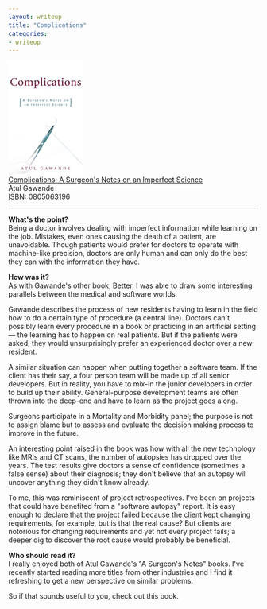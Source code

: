 ```yaml
---
layout: writeup
title: "Complications"
categories:
- writeup
---
```


![](/static/complications.jpg)  
[Complications: A Surgeon's Notes on an Imperfect Science][link]   
Atul Gawande    
ISBN: 0805063196    

---

**What's the point?**  
Being a doctor involves dealing with imperfect information while learning on the job. 
Mistakes, even ones causing the death of a patient, are unavoidable. Though patients
would prefer for doctors to operate with machine-like precision, doctors are only human
and can only do the best they can with the information they have.
 
**How was it?**  
As with Gawande's other book, [Better][better], I was able to draw some interesting 
parallels between the medical and software worlds.

Gawande describes the process of new residents having to learn in the field how to do
a certain type of procedure (a central line). Doctors can't possibly learn every 
procedure in a book or practicing in an artificial setting &mdash; the learning has to 
happen on real patients. But if the patients were asked, they would unsurprisingly prefer
an experienced doctor over a new resident.

A similar situation can happen when putting together a software team. If the client has
their say, a four person team will be made up of all senior developers. But in reality, 
you have to mix-in the junior developers in order to build up their ability. 
General-purpose development teams are often thrown into the deep-end and have to learn 
as the project goes along.

Surgeons participate in a Mortality and Morbidity panel; the purpose is not to assign
blame but to assess and evaluate the decision making process to improve in the future.

An interesting point raised in the book was how with all the new technology
like MRIs and CT scans, the number of autopsies has dropped over the years. The test
results give doctors a sense of confidence (sometimes a false sense) about their 
diagnosis; they don't believe that an autopsy will uncover anything they didn't know
already.

To me, this was reminiscent of project retrospectives. I've been on projects that could 
have benefited from a "software autopsy" report. It is easy enough to declare that the
project failed because the client kept changing requirements, for example, but is that 
the real cause? But clients are notorious for changing requirements and yet not every 
project fails; a deeper dig to discover the root cause would probably be beneficial.
 
**Who should read it?**  
I really enjoyed both of Atul Gawande's "A Surgeon's Notes" books. I've recently
started reading more titles from other industries and I find it refreshing to get a new
perspective on similar problems. 

So if that sounds useful to you, check out this book.

[better]: http://swanson.github.com/writeup/2012/10/14/better.html
[link]: http://www.amazon.com/exec/obidos/ASIN/0312421702/ref=nosim&tag=bookreview0a1-20
